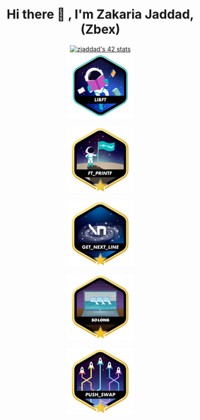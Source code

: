 <h1 align="center">Hi there 👋 , I'm Zakaria Jaddad, (Zbex)</h1>

 <div align="center">
  <a href="[https://github.com/zjaddad/zjaddad](https://github.com/)">
  <img src="https://badge.mediaplus.ma/greenbinary/zjaddad" alt="zjaddad's 42 stats" />
  </a>
 
 <div align="top">
   <a href="https://github.com/ZAKARIAJADDAD/libft"><img src="https://github.com/ZAKARIAJADDAD/libft/blob/master/libft.png"></a>
 
  <a href="https://github.com/ZAKARIAJADDAD/ft_printf"><img src="https://github.com/ZAKARIAJADDAD/ft_printf/blob/master/ft_printf-bonus.png"></a>
 
  <a href="https://github.com/ZAKARIAJADDAD/get_next_line">
   <img src="https://github.com/ZAKARIAJADDAD/get_next_line/blob/master/get_next_line-bonus.png"></a>
 
  <a href="https://github.com/ZAKARIAJADDAD/so_long"><img src="https://github.com/ZAKARIAJADDAD/so_long/blob/master/so_long-bonus.png"></a>
 
  <a href="https://github.com/ZAKARIAJADDAD/push_swap"><img src="https://github.com/ZAKARIAJADDAD/push_swap/blob/master/push_swap-bonus.png"></a>
 </div>
 
 
</div>
